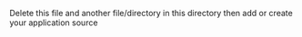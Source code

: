 Delete this file and another file/directory in this directory then add or create your application source